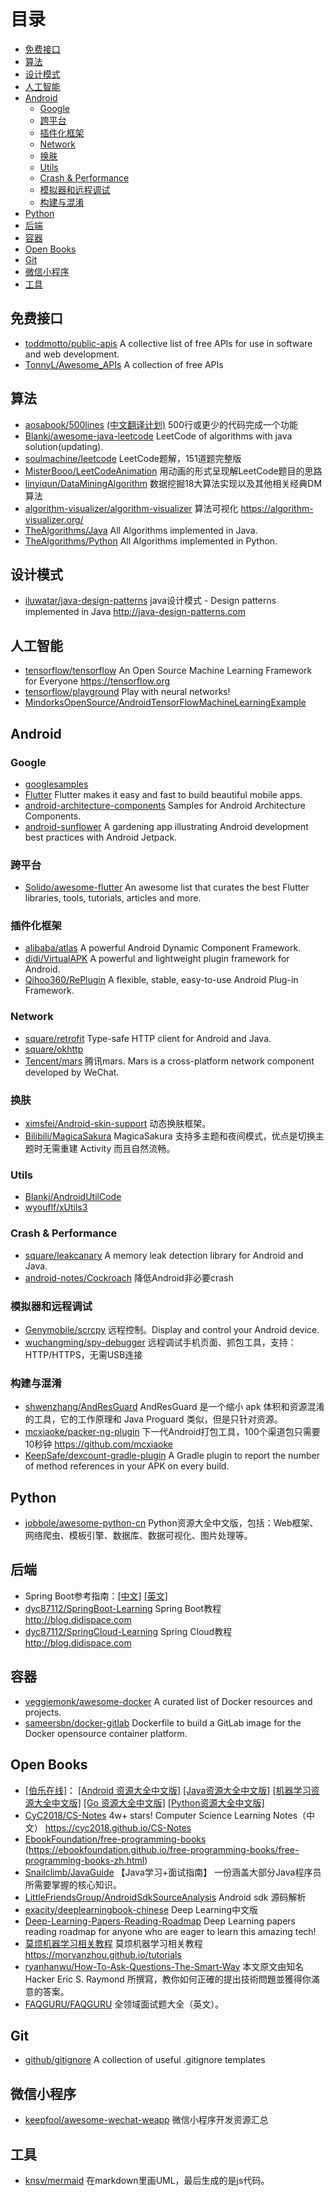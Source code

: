 # 目录

* [免费接口](#免费接口)
* [算法](#算法)
* [设计模式](#设计模式)
* [人工智能](#人工智能)
* [Android](#android)
  * [Google](#google)
  * [跨平台](#跨平台)
  * [插件化框架](#插件化框架)
  * [Network](#network)
  * [换肤](#换肤)
  * [Utils](#utils)
  * [Crash & Performance](#crash--performance)
  * [模拟器和远程调试](#模拟器和远程调试)
  * [构建与混淆](#构建与混淆)
* [Python](#python)
* [后端](#后端)
* [容器](#容器)
* [Open Books](#open-books)
* [Git](#git)
* [微信小程序](#微信小程序)
* [工具](#工具)

## 免费接口
* [toddmotto/public-apis](https://github.com/toddmotto/public-apis) A collective list of free APIs for use in software and web development. 
* [TonnyL/Awesome_APIs](https://github.com/TonnyL/Awesome_APIs) A collection of free APIs

## 算法
* [aosabook/500lines](https://github.com/aosabook/500lines) [(中文翻译计划)](https://github.com/HT524/500LineorLess_CN) 500行或更少的代码完成一个功能
* [Blankj/awesome-java-leetcode](https://github.com/Blankj/awesome-java-leetcode) LeetCode of algorithms with java solution(updating).
* [soulmachine/leetcode](https://github.com/soulmachine/leetcode) LeetCode题解，151道题完整版
* [MisterBooo/LeetCodeAnimation](https://github.com/MisterBooo/LeetCodeAnimation) 用动画的形式呈现解LeetCode题目的思路
* [linyiqun/DataMiningAlgorithm](https://github.com/linyiqun/DataMiningAlgorithm) 数据挖掘18大算法实现以及其他相关经典DM算法
* [algorithm-visualizer/algorithm-visualizer](https://github.com/algorithm-visualizer/algorithm-visualizer) 算法可视化 https://algorithm-visualizer.org/
* [TheAlgorithms/Java](https://github.com/TheAlgorithms/Java) All Algorithms implemented in Java.
* [TheAlgorithms/Python](https://github.com/TheAlgorithms/Python) All Algorithms implemented in Python.

## 设计模式
* [iluwatar/java-design-patterns](https://github.com/iluwatar/java-design-patterns) java设计模式 - Design patterns implemented in Java http://java-design-patterns.com

## 人工智能
* [tensorflow/tensorflow](https://github.com/tensorflow/tensorflow) An Open Source Machine Learning Framework for Everyone https://tensorflow.org
* [tensorflow/playground](https://github.com/tensorflow/playground) Play with neural networks!
* [MindorksOpenSource/AndroidTensorFlowMachineLearningExample](https://github.com/MindorksOpenSource/AndroidTensorFlowMachineLearningExample)

## Android

### Google
* [googlesamples](https://github.com/googlesamples)
* [Flutter](https://github.com/flutter/flutter) Flutter makes it easy and fast to build beautiful mobile apps.
* [android-architecture-components](https://github.com/googlesamples/android-architecture-components) Samples for Android Architecture Components.
* [android-sunflower](https://github.com/googlesamples/android-sunflower) A gardening app illustrating Android development best practices with Android Jetpack.

### 跨平台
* [Solido/awesome-flutter](https://github.com/Solido/awesome-flutter) An awesome list that curates the best Flutter libraries, tools, tutorials, articles and more.

### 插件化框架
* [alibaba/atlas](https://github.com/alibaba/atlas) A powerful Android Dynamic Component Framework.
* [didi/VirtualAPK](https://github.com/didi/VirtualAPK) A powerful and lightweight plugin framework for Android.
* [Qihoo360/RePlugin](https://github.com/Qihoo360/RePlugin) A flexible, stable, easy-to-use Android Plug-in Framework.

### Network
* [square/retrofit](https://github.com/square/retrofit) Type-safe HTTP client for Android and Java.
* [square/okhttp](https://github.com/square/okhttp)
* [Tencent/mars](https://github.com/Tencent/mars) 腾讯mars. Mars is a cross-platform network component developed by WeChat.

### 换肤
* [ximsfei/Android-skin-support](https://github.com/ximsfei/Android-skin-support) 动态换肤框架。
* [Bilibili/MagicaSakura](https://github.com/Bilibili/MagicaSakura) MagicaSakura 支持多主题和夜间模式，优点是切换主题时无需重建 Activity 而且自然流畅。

### Utils
* [Blankj/AndroidUtilCode](https://github.com/Blankj/AndroidUtilCode)
* [wyouflf/xUtils3](https://github.com/wyouflf/xUtils3)

### Crash & Performance
* [square/leakcanary](https://github.com/square/leakcanary) A memory leak detection library for Android and Java.
* [android-notes/Cockroach](https://github.com/android-notes/Cockroach) 降低Android非必要crash

### 模拟器和远程调试
* [Genymobile/scrcpy](https://github.com/Genymobile/scrcpy) 远程控制。Display and control your Android device.
* [wuchangming/spy-debugger](https://github.com/wuchangming/spy-debugger) 远程调试手机页面、抓包工具，支持：HTTP/HTTPS，无需USB连接

### 构建与混淆
* [shwenzhang/AndResGuard](https://github.com/shwenzhang/AndResGuard) AndResGuard 是一个缩小 apk 体积和资源混淆的工具，它的工作原理和 Java Proguard 类似，但是只针对资源。
* [mcxiaoke/packer-ng-plugin](https://github.com/mcxiaoke/packer-ng-plugin) 下一代Android打包工具，100个渠道包只需要10秒钟 https://github.com/mcxiaoke
* [KeepSafe/dexcount-gradle-plugin](https://github.com/KeepSafe/dexcount-gradle-plugin) A Gradle plugin to report the number of method references in your APK on every build.

## Python
* [jobbole/awesome-python-cn](https://github.com/jobbole/awesome-python-cn) Python资源大全中文版，包括：Web框架、网络爬虫、模板引擎、数据库、数据可视化、图片处理等。

## 后端
* Spring Boot参考指南：[[中文]](http://blog.didispace.com/books/spring-boot-reference/) [[英文]](https://docs.spring.io/spring-boot/docs/1.4.1.RELEASE/reference/htmlsingle/)
* [dyc87112/SpringBoot-Learning](https://github.com/dyc87112/SpringBoot-Learning) Spring Boot教程 http://blog.didispace.com
* [dyc87112/SpringCloud-Learning](https://github.com/dyc87112/SpringCloud-Learning) Spring Cloud教程 http://blog.didispace.com

## 容器
* [veggiemonk/awesome-docker](https://github.com/veggiemonk/awesome-docker) A curated list of Docker resources and projects.
* [sameersbn/docker-gitlab](https://github.com/sameersbn/docker-gitlab) Dockerfile to build a GitLab image for the Docker opensource container platform.

## Open Books
* [[伯乐在线]](https://github.com/jobbole)： [[Android 资源大全中文版]](https://github.com/jobbole/awesome-android-cn) [[Java资源大全中文版]](https://github.com/jobbole/awesome-java-cn) [[机器学习资源大全中文版]](https://github.com/jobbole/awesome-machine-learning-cn) [[Go 资源大全中文版]](https://github.com/jobbole/awesome-go-cn) [[Python资源大全中文版]](https://github.com/jobbole/awesome-python-cn)
* [CyC2018/CS-Notes](https://github.com/CyC2018/CS-Notes) 4w+ stars!  Computer Science Learning Notes（中文） https://cyc2018.github.io/CS-Notes
* [EbookFoundation/free-programming-books](https://github.com/EbookFoundation/free-programming-books) (https://ebookfoundation.github.io/free-programming-books/free-programming-books-zh.html) 
* [Snailclimb/JavaGuide](https://github.com/Snailclimb/JavaGuide) 【Java学习+面试指南】 一份涵盖大部分Java程序员所需要掌握的核心知识。
* [LittleFriendsGroup/AndroidSdkSourceAnalysis](https://github.com/LittleFriendsGroup/AndroidSdkSourceAnalysis) Android sdk 源码解析
* [exacity/deeplearningbook-chinese](https://github.com/exacity/deeplearningbook-chinese) Deep Learning中文版
* [Deep-Learning-Papers-Reading-Roadmap](https://github.com/floodsung/Deep-Learning-Papers-Reading-Roadmap) Deep Learning papers reading roadmap for anyone who are eager to learn this amazing tech!
* [莫烦机器学习相关教程](https://github.com/MorvanZhou) 莫烦机器学习相关教程 https://morvanzhou.github.io/tutorials
* [ryanhanwu/How-To-Ask-Questions-The-Smart-Way](https://github.com/ryanhanwu/How-To-Ask-Questions-The-Smart-Way) 本文原文由知名 Hacker Eric S. Raymond 所撰寫，教你如何正確的提出技術問題並獲得你滿意的答案。
* [FAQGURU/FAQGURU](https://github.com/FAQGURU/FAQGURU) 全领域面试题大全（英文）。

## Git
* [github/gitignore](https://github.com/github/gitignore) A collection of useful .gitignore templates

## 微信小程序
* [keepfool/awesome-wechat-weapp](https://github.com/keepfool/awesome-wechat-weapp) 微信小程序开发资源汇总

## 工具
* [knsv/mermaid](https://github.com/knsv/mermaid) 在markdown里画UML，最后生成的是js代码。
